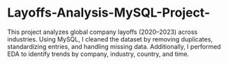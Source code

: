 # Layoffs-Analysis-MySQL-Project-
This project analyzes global company layoffs (2020–2023) across industries. Using MySQL, I cleaned the dataset by removing duplicates, standardizing entries, and handling missing data. Additionally, I performed EDA to identify trends by company, industry, country, and time.

